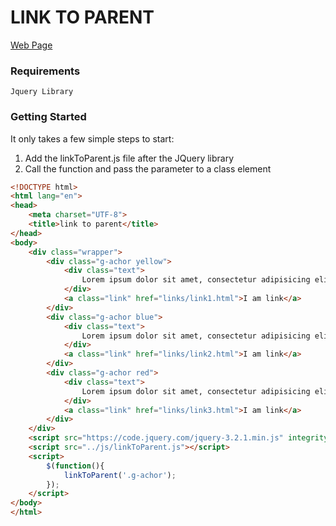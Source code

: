 # LINK TO PARENT

[Web Page](https://kitssuski.github.io/link-to-parent/)

### Requirements
	Jquery Library

### Getting Started

It only takes a few simple steps to start:

1. Add the linkToParent.js file after the JQuery library
2. Call the function and pass the parameter to a class element


```html
<!DOCTYPE html>
<html lang="en">
<head>
	<meta charset="UTF-8">
	<title>link to parent</title>
</head>
<body>
	<div class="wrapper">
		<div class="g-achor yellow">
			<div class="text">
				Lorem ipsum dolor sit amet, consectetur adipisicing elit. Voluptas, molestias. Saepe, tempora illo, aspernatur error eveniet placeat totam maxime sed?
			</div>
			<a class="link" href="links/link1.html">I am link</a>
		</div>
		<div class="g-achor blue">
			<div class="text">
				Lorem ipsum dolor sit amet, consectetur adipisicing elit. Amet, deleniti, molestiae. Maxime sint nostrum possimus aspernatur! Quidem, rerum porro unde.
			</div>
			<a class="link" href="links/link2.html">I am link</a>
		</div>
		<div class="g-achor red">
			<div class="text">
				Lorem ipsum dolor sit amet, consectetur adipisicing elit. Exercitationem autem, aut consequuntur facilis dolorum provident voluptas. Voluptas, iure eum facere?
			</div>
			<a class="link" href="links/link3.html">I am link</a>
		</div>
	</div>
	<script src="https://code.jquery.com/jquery-3.2.1.min.js" integrity="sha256-hwg4gsxgFZhOsEEamdOYGBf13FyQuiTwlAQgxVSNgt4=" crossorigin="anonymous"></script>
	<script src="../js/linkToParent.js"></script>
	<script>
		$(function(){
			linkToParent('.g-achor');
		});
	</script>
</body>
</html>

```
